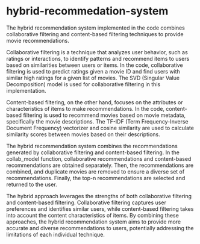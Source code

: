 # hybrid-recommedation-system
The hybrid recommendation system implemented in the code combines collaborative filtering and content-based filtering techniques to provide movie recommendations.

Collaborative filtering is a technique that analyzes user behavior, such as ratings or interactions, to identify patterns and recommend items to users based on similarities between users or items. In the code, collaborative filtering is used to predict ratings given a movie ID and find users with similar high ratings for a given list of movies. The SVD (Singular Value Decomposition) model is used for collaborative filtering in this implementation.

Content-based filtering, on the other hand, focuses on the attributes or characteristics of items to make recommendations. In the code, content-based filtering is used to recommend movies based on movie metadata, specifically the movie descriptions. The TF-IDF (Term Frequency-Inverse Document Frequency) vectorizer and cosine similarity are used to calculate similarity scores between movies based on their descriptions.

The hybrid recommendation system combines the recommendations generated by collaborative filtering and content-based filtering. In the collab_model function, collaborative recommendations and content-based recommendations are obtained separately. Then, the recommendations are combined, and duplicate movies are removed to ensure a diverse set of recommendations. Finally, the top-n recommendations are selected and returned to the user.

The hybrid approach leverages the strengths of both collaborative filtering and content-based filtering. Collaborative filtering captures user preferences and identifies similar users, while content-based filtering takes into account the content characteristics of items. By combining these approaches, the hybrid recommendation system aims to provide more accurate and diverse recommendations to users, potentially addressing the limitations of each individual technique.





